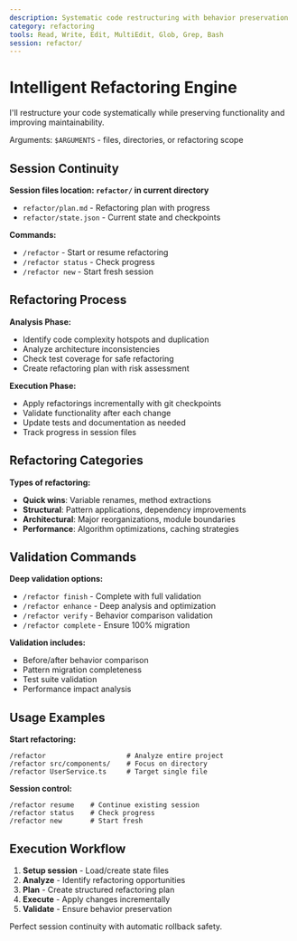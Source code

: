 ```yaml
---
description: Systematic code restructuring with behavior preservation
category: refactoring
tools: Read, Write, Edit, MultiEdit, Glob, Grep, Bash
session: refactor/
---
```


# Intelligent Refactoring Engine

I'll restructure your code systematically while preserving functionality and improving maintainability.

Arguments: `$ARGUMENTS` - files, directories, or refactoring scope

## Session Continuity

**Session files location: `refactor/` in current directory**
- `refactor/plan.md` - Refactoring plan with progress
- `refactor/state.json` - Current state and checkpoints

**Commands:**
- `/refactor` - Start or resume refactoring
- `/refactor status` - Check progress  
- `/refactor new` - Start fresh session

## Refactoring Process

**Analysis Phase:**
- Identify code complexity hotspots and duplication
- Analyze architecture inconsistencies
- Check test coverage for safe refactoring
- Create refactoring plan with risk assessment

**Execution Phase:**
- Apply refactorings incrementally with git checkpoints
- Validate functionality after each change
- Update tests and documentation as needed
- Track progress in session files

## Refactoring Categories

**Types of refactoring:**
- **Quick wins**: Variable renames, method extractions
- **Structural**: Pattern applications, dependency improvements  
- **Architectural**: Major reorganizations, module boundaries
- **Performance**: Algorithm optimizations, caching strategies

## Validation Commands

**Deep validation options:**
- `/refactor finish` - Complete with full validation
- `/refactor enhance` - Deep analysis and optimization
- `/refactor verify` - Behavior comparison validation
- `/refactor complete` - Ensure 100% migration

**Validation includes:**
- Before/after behavior comparison
- Pattern migration completeness
- Test suite validation
- Performance impact analysis

## Usage Examples

**Start refactoring:**
```
/refactor                    # Analyze entire project
/refactor src/components/    # Focus on directory
/refactor UserService.ts     # Target single file
```

**Session control:**
```
/refactor resume    # Continue existing session
/refactor status    # Check progress
/refactor new       # Start fresh
```

## Execution Workflow

1. **Setup session** - Load/create state files
2. **Analyze** - Identify refactoring opportunities
3. **Plan** - Create structured refactoring plan
4. **Execute** - Apply changes incrementally
5. **Validate** - Ensure behavior preservation

Perfect session continuity with automatic rollback safety.